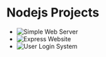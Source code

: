 # Nodejs Projects

- ![Simple Web Server](https://github.com/vipmunot/Nodejs-Projects/tree/master/Simple%20Web%20Server)
- ![Express Website](https://github.com/vipmunot/Nodejs-Projects/tree/master/Express%20Website)
- ![User Login System](https://github.com/vipmunot/Nodejs-Projects/tree/master/User%20Login%20System)
